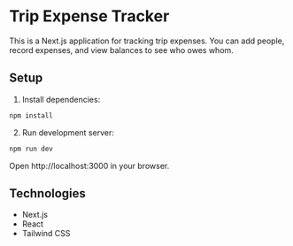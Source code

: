 # Trip Expense Tracker

This is a Next.js application for tracking trip expenses. You can add people, record expenses, and view balances to see who owes whom.

## Setup

1. Install dependencies:
```bash
npm install
```

2. Run development server:
```bash
npm run dev
```

Open http://localhost:3000 in your browser.

## Technologies

- Next.js
- React
- Tailwind CSS
